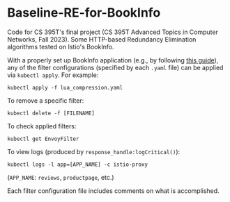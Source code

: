 # Baseline-RE-for-BookInfo
Code for CS 395T's final project (CS 395T Advanced Topics in Computer Networks, Fall 2023). Some HTTP-based Redundancy Elimination algorithms tested on Istio's BookInfo.

With a properly set up BookInfo application (e.g., by following [this guide](https://istio.io/latest/docs/setup/getting-started/)), any of the filter configurations (specified by each `.yaml` file) can be applied via `kubectl apply`. For example:

```
kubectl apply -f lua_compression.yaml
```

To remove a specific filter:
```
kubectl delete -f [FILENAME]
```

To check applied filters:
```
kubectl get EnvoyFilter
```

To view logs (produced by `response_handle:logCritical()`):
```
kubectl logs -l app=[APP_NAME] -c istio-proxy
```
(`APP_NAME`: `reviews`, `productpage`, etc.)

Each filter configuration file includes comments on what is accomplished.

